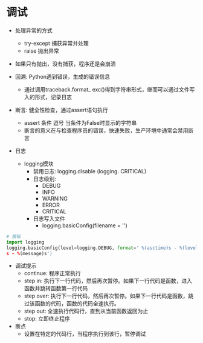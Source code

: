 # 调试
- 处理异常的方式
    - try-except 捕获异常并处理
    - raise 抛出异常
- 如果只有抛出，没有捕获，程序还是会崩溃
- 回溯: Python遇到错误，生成的错误信息
    - 通过调用traceback.format_ exc()得到字符串形式，继而可以通过文件写入的形式，记录日志
- 断言: 健全性检查，通过assert语句执行
    - assert  条件 逗号 当条件为False时显示的字符串
    - 断言的意义在与检查程序员的错误，快速失败，生产环境中通常会禁用断言

- 日志
    - logging模块
        - 禁用日志: logging.disable (logging. CRITICAL)
        - 日志级别:
            - DEBUG
            - INFO
            - WARNING
            - ERROR
            - CRITICAL
        - 日志写入文件
            - logging.basicConfig(filename = '')
```python
# 模板
import logging
logging.basicConfig(level=logging.DEBUG, format=' %(asctime)s - %(levelname)
s - %(message)s')
```
- 调试提示
    - continue: 程序正常执行
    - step in: 执行下一行代码，然后再次暂停。如果下一行代码是函数，进入函数并跳转函数第一行代码
    - step over: 执行下一行代码，然后再次暂停。如果下一行代码是函数，跳过该函数的代码，函数的代码全速执行。
    - step out: 全速执行代码行，直到从当前函数返回为止
    - stop: 立即终止程序
- 断点
    - 设置在特定的代码行，当程序执行到该行，暂停调试